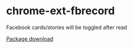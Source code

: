 chrome-ext-fbrecord
===================

Facebook cards/stories will be toggled after read

[Package download](http://tsaikd.org/chrome-ext-fbrecord/chrome-ext-fbrecord.crx)
